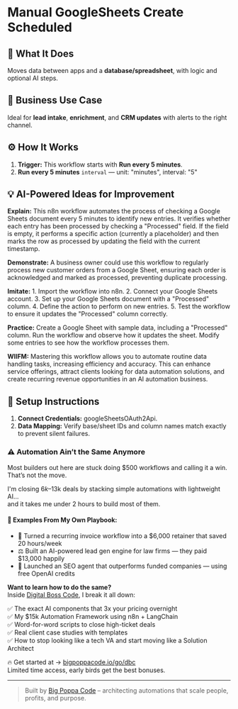 # Manual GoogleSheets Create Scheduled
  ## 🚀 What It Does
  Moves data between apps and a **database/spreadsheet**, with logic and optional AI steps.
  
  ## 💼 Business Use Case
  Ideal for **lead intake**, **enrichment**, and **CRM updates** with alerts to the right channel.
  
  ## ⚙️ How It Works
  1. **Trigger:** This workflow starts with **Run every 5 minutes**.
  2. **Run every 5 minutes** `interval` — unit: "minutes", interval: "5"
  
  ## 💡 AI-Powered Ideas for Improvement
  **Explain:** This n8n workflow automates the process of checking a Google Sheets document every 5 minutes to identify new entries. It verifies whether each entry has been processed by checking a "Processed" field. If the field is empty, it performs a specific action (currently a placeholder) and then marks the row as processed by updating the field with the current timestamp.

**Demonstrate:** A business owner could use this workflow to regularly process new customer orders from a Google Sheet, ensuring each order is acknowledged and marked as processed, preventing duplicate processing.

**Imitate:** 1. Import the workflow into n8n. 2. Connect your Google Sheets account. 3. Set up your Google Sheets document with a "Processed" column. 4. Define the action to perform on new entries. 5. Test the workflow to ensure it updates the "Processed" column correctly.

**Practice:** Create a Google Sheet with sample data, including a "Processed" column. Run the workflow and observe how it updates the sheet. Modify some entries to see how the workflow processes them.

**WIIFM:** Mastering this workflow allows you to automate routine data handling tasks, increasing efficiency and accuracy. This can enhance service offerings, attract clients looking for data automation solutions, and create recurring revenue opportunities in an AI automation business.
  
  ## 🔧 Setup Instructions
  1. **Connect Credentials:** googleSheetsOAuth2Api.
2. **Data Mapping:** Verify base/sheet IDs and column names match exactly to prevent silent failures.
  
### ⚠️ Automation Ain’t the Same Anymore

Most builders out here are stuck doing $500 workflows and calling it a win.  
That’s not the move.  

I'm closing $6k–$13k deals by stacking simple automations with lightweight AI...  
and it takes me under 2 hours to build most of them.

#### 🧠 Examples From My Own Playbook:
- 🔁 Turned a recurring invoice workflow into a $6,000 retainer that saved 20 hours/week  
- ⚖️ Built an AI-powered lead gen engine for law firms — they paid $13,000 happily  
- 🚀 Launched an SEO agent that outperforms funded companies — using free OpenAI credits  

**Want to learn how to do the same?**  
Inside [Digital Boss Code](https://bigpoppacode.io/go/dbc), I break it all down:

✅ The exact AI components that 3x your pricing overnight  
✅ My $15k Automation Framework using n8n + LangChain  
✅ Word-for-word scripts to close high-ticket deals  
✅ Real client case studies with templates  
✅ How to stop looking like a tech VA and start moving like a Solution Architect  

🔥 Get started at → [bigpoppacode.io/go/dbc](https://bigpoppacode.io/go/dbc)  
Limited time access, early birds get the best bonuses.

---
> Built by [Big Poppa Code](https://bigpoppacode.io) – architecting automations that scale people, profits, and purpose.
  